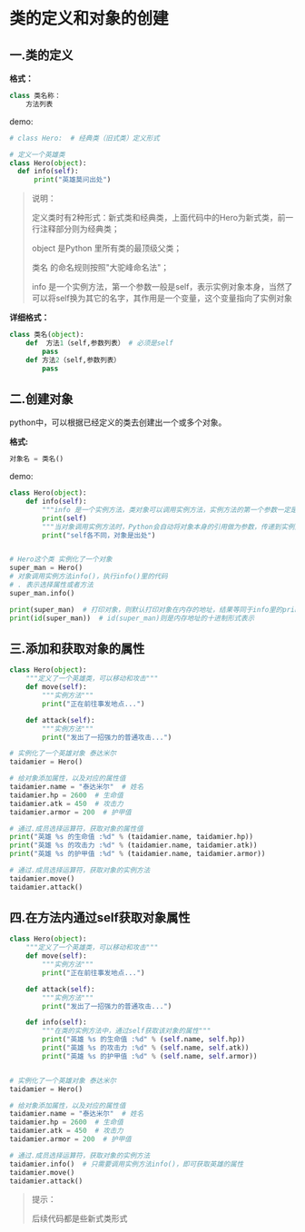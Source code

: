# 类的定义和对象的创建

## 一.类的定义

**格式：**

```python
class 类名称：
    方法列表
```

demo:

```python
# class Hero:  # 经典类（旧式类）定义形式

# 定义一个英雄类
class Hero(object):
  def info(self):
      print("英雄莫问出处")
```

> 说明：
>
> 定义类时有2种形式：新式类和经典类，上面代码中的Hero为新式类，前一行注释部分则为经典类；
>
> object 是Python 里所有类的最顶级父类；
>
> 类名 的命名规则按照"大驼峰命名法"；
>
> info 是一个实例方法，第一个参数一般是self，表示实例对象本身，当然了可以将self换为其它的名字，其作用是一个变量，这个变量指向了实例对象

**详细格式：**

```python
class 类名(object):
    def  方法1（self,参数列表） # 必须是self
        pass
    def 方法2（self,参数列表）
        pass
```

## 二.创建对象

python中，可以根据已经定义的类去创建出一个或多个对象。

**格式:**

```python
对象名 = 类名()
```

demo:

```python
class Hero(object):
    def info(self):
        """info 是一个实例方法，类对象可以调用实例方法，实例方法的第一个参数一定是self"""
        print(self)
        """当对象调用实例方法时，Python会自动将对象本身的引用做为参数，传递到实例方法的第一个参数self里"""
        print("self各不同，对象是出处")


# Hero这个类 实例化了一个对象
super_man = Hero()
# 对象调用实例方法info()，执行info()里的代码
# . 表示选择属性或者方法
super_man.info()

print(super_man)  # 打印对象，则默认打印对象在内存的地址，结果等同于info里的print(self)
print(id(super_man))  # id(super_man)则是内存地址的十进制形式表示
```

## 三.添加和获取对象的属性

```python
class Hero(object):
    """定义了一个英雄类，可以移动和攻击"""
    def move(self):
        """实例方法"""
        print("正在前往事发地点...")

    def attack(self):
        """实例方法"""
        print("发出了一招强力的普通攻击...")

# 实例化了一个英雄对象 泰达米尔
taidamier = Hero()

# 给对象添加属性，以及对应的属性值
taidamier.name = "泰达米尔"  # 姓名
taidamier.hp = 2600  # 生命值
taidamier.atk = 450  # 攻击力
taidamier.armor = 200  # 护甲值

# 通过.成员选择运算符，获取对象的属性值
print("英雄 %s 的生命值 :%d" % (taidamier.name, taidamier.hp))
print("英雄 %s 的攻击力 :%d" % (taidamier.name, taidamier.atk))
print("英雄 %s 的护甲值 :%d" % (taidamier.name, taidamier.armor))

# 通过.成员选择运算符，获取对象的实例方法
taidamier.move()
taidamier.attack()
```

## 四.在方法内通过self获取对象属性

```python
class Hero(object):
    """定义了一个英雄类，可以移动和攻击"""
    def move(self):
        """实例方法"""
        print("正在前往事发地点...")

    def attack(self):
        """实例方法"""
        print("发出了一招强力的普通攻击...")

    def info(self):
        """在类的实例方法中，通过self获取该对象的属性"""
        print("英雄 %s 的生命值 :%d" % (self.name, self.hp))
        print("英雄 %s 的攻击力 :%d" % (self.name, self.atk))
        print("英雄 %s 的护甲值 :%d" % (self.name, self.armor))


# 实例化了一个英雄对象 泰达米尔
taidamier = Hero()

# 给对象添加属性，以及对应的属性值
taidamier.name = "泰达米尔"  # 姓名
taidamier.hp = 2600  # 生命值
taidamier.atk = 450  # 攻击力
taidamier.armor = 200  # 护甲值

# 通过.成员选择运算符，获取对象的实例方法
taidamier.info()  # 只需要调用实例方法info()，即可获取英雄的属性
taidamier.move()
taidamier.attack()
```

> 提示：
>
> 后续代码都是些新式类形式

